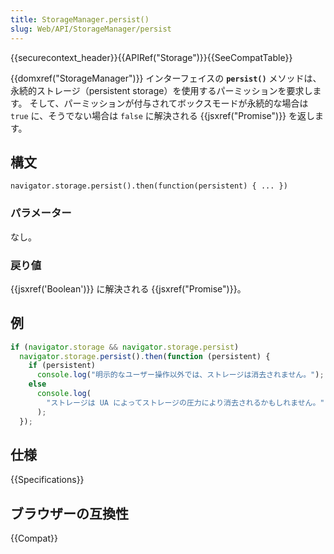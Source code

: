 ```yaml
---
title: StorageManager.persist()
slug: Web/API/StorageManager/persist
---
```


{{securecontext_header}}{{APIRef("Storage")}}{{SeeCompatTable}}

{{domxref("StorageManager")}} インターフェイスの **`persist()`** メソッドは、永続的ストレージ（persistent storage）を使用するパーミッションを要求します。 そして、パーミッションが付与されてボックスモードが永続的な場合は `true` に、そうでない場合は `false` に解決される {{jsxref("Promise")}} を返します。

## 構文

```
navigator.storage.persist().then(function(persistent) { ... })
```

### パラメーター

なし。

### 戻り値

{{jsxref('Boolean')}} に解決される {{jsxref("Promise")}}。

## 例

```js
if (navigator.storage && navigator.storage.persist)
  navigator.storage.persist().then(function (persistent) {
    if (persistent)
      console.log("明示的なユーザー操作以外では、ストレージは消去されません。");
    else
      console.log(
        "ストレージは UA によってストレージの圧力により消去されるかもしれません。",
      );
  });
```

## 仕様

{{Specifications}}

## ブラウザーの互換性

{{Compat}}
